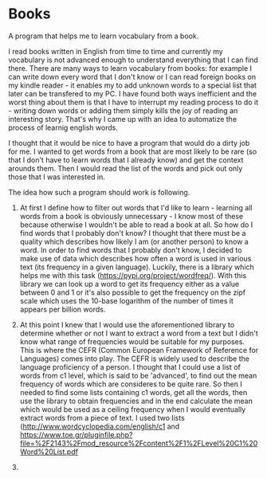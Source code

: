 # Books
A program that helps me to learn vocabulary from a book.

I read books written in English from time to time and currently my vocabulary is not advanced enough to understand everything that I can find there. There are many ways to learn vocabulary from books: for example I can write down every word that I don't know or I can read foreign books on my kindle reader - it enables my to add unknown words to a special list that later can be transfered to my PC. I have found both ways inefficient and the worst thing about them is that I have to interrupt my reading process to do it - writing down words or adding them simply kills the joy of reading an interesting story. That's why I came up with an idea to automatize the process of learnig english words.

I thought that it would be nice to have a program that would do a dirty job for me. I wanted to get words from a book that are most likely to be rare (so that I don't have to learn words that I already know) and get the context arounds them. Then I would read the list of the words and pick out only those that I was interested in. 

The idea how such a program should work is following.
1. At first I define how to filter out words that I'd like to learn - learning all words from a book is obviously unnecessary - I know most of these because otherwise I wouldn't be able to read a book at all. So how do I find words that I probably don't know? I thought that there must be a quality which describes how likely I am (or another person) to know a word. In order to find words that I probably don't know, I decided to make use of data which describes how often a word is used in various text  (its frequency in a given language). Luckily, there is a library which helps me with this task (https://pypi.org/project/wordfreq/). With this library we can look up a word to get its frequency either as a value between 0 and 1 or it's also possible to get the frequency on the zipf scale which uses the 10-base logarithm of the number of times it appears per billion words. 

2. At this point I knew that I would use the aforementioned library to determine whether or not I want to extract a word from a text but I didn't know what range of frequencies would be suitable for my purposes. This is where the CEFR (Common European Framework of Reference for Languages) comes into play. The CEFR is widely used to describe the language proficiency of a person. I thought that I could use a list of words from c1 level, which is said to be 'advanced', to find out the mean frequency of words which are consideres to be quite rare. So then I needed to find some lists containing c1 words, get all the words, then use the library to obtain frequencies and in the end calculate the mean which would be used as a ceiling frequency when I would  eventually extract words from a piece of text. I used two lists (http://www.wordcyclopedia.com/english/c1 and https://www.toe.gr/pluginfile.php?file=%2F2143%2Fmod_resource%2Fcontent%2F1%2FLevel%20C1%20Word%20List.pdf

3.
